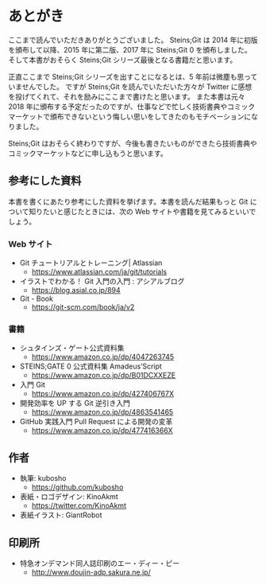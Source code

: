 # あとがき

ここまで読んでいただきありがとうございました。
Steins;Git は 2014 年に初版を頒布して以降、2015 年に第二版、2017 年に Steins;Git 0 を頒布しました。
そして本書がおそらく Steins;Git シリーズ最後となる書籍だと思います。

正直ここまで Steins;Git シリーズを出すことになるとは、5 年前は微塵も思っていませんでした。
ですが Steins;Git を読んでいただいた方々が Twitter に感想を投げてくれて、それを励みにここまで書けたと思います。
また本書は元々 2018 年に頒布する予定だったのですが、仕事などで忙しく技術書典やコミックマーケットで頒布できないという悔しい思いをしてきたのもモチベーションになりました。

Steins;Git はおそらく終わりですが、今後も書きたいものができたら技術書典やコミックマーケットなどに申し込もうと思います。

## 参考にした資料

本書を書くにあたり参考にした資料を挙げます。本書を読んだ結果もっと Git について知りたいと感じたときには、次の Web サイトや書籍を見てみるといいでしょう。

### Web サイト

- Git チュートリアルとトレーニング| Atlassian
  - https://www.atlassian.com/ja/git/tutorials
- イラストでわかる！ Git 入門の入門 : アシアルブログ
  - https://blog.asial.co.jp/894
- Git - Book
  - https://git-scm.com/book/ja/v2

### 書籍

- シュタインズ・ゲート公式資料集
  - https://www.amazon.co.jp/dp/4047263745
- STEINS;GATE 0 公式資料集 Amadeus’Script
  - https://www.amazon.co.jp/dp/B01DCXXEZE
- 入門 Git
  - https://www.amazon.co.jp/dp/427406767X
- 開発効率を UP する Git 逆引き入門
  - https://www.amazon.co.jp/dp/4863541465
- GitHub 実践入門 Pull Request による開発の変革
  - https://www.amazon.co.jp/dp/477416366X

## 作者

- 執筆: kubosho
  - https://github.com/kubosho
- 表紙・ロゴデザイン: KinoAkmt
  - https://twitter.com/KinoAkmt
- 表紙イラスト: GiantRobot

## 印刷所

- 特急オンデマンド同人誌印刷のエー・ディー・ピー
  - http://www.doujin-adp.sakura.ne.jp/
